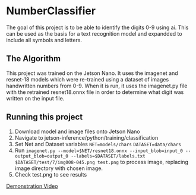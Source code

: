 # NumberClassifier
 
The goal of this project is to be able to identify the digits 0-9 using ai. This can be used as the basis for a text recognition model and expandded to include all symbols and letters. 

## The Algorithm

This project was trained on the Jetson Nano. It uses the imagenet and resnet-18 models which were re-trained using a dataset of images handwritten numbers from 0-9. When it is run, it uses the imagenet.py file with the retrained resnet18.onnx file in order to determine what digit was written on the input file.

## Running this project

1. Download model and image files onto Jetson Nano
2. Navigate to jetson-inference/python/training/classification
3. Set Net and Dataset variables
`NET=models/chars`
`DATASET=data/chars`
4. Run `imagenet.py --model=$NET/resnet18.onnx --input_blob=input_0 --output_blob=output_0 --labels=$DATASET/labels.txt $DATASET/test/7/img008-045.png test.png` to process image, replacing image directory with chosen image. 
5. Check test.png to see results

[Demonstration Video](https://youtu.be/EW97F5e84hI)
